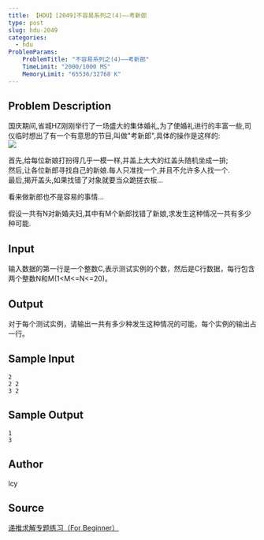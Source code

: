 ```yaml
---
title: 【HDU】[2049]不容易系列之(4)——考新郎
type: post
slug: hdu-2049
categories:
  - hdu
ProblemParams:
    ProblemTitle: "不容易系列之(4)——考新郎"
    TimeLimit: "2000/1000 MS"
    MemoryLimit: "65536/32768 K"
---
```


## Problem Description

国庆期间,省城HZ刚刚举行了一场盛大的集体婚礼,为了使婚礼进行的丰富一些,司仪临时想出了有一个有意思的节目,叫做"考新郎",具体的操作是这样的:  
![](https://r2-oj.boiltask.com/2049/33e86028b0d46c74f918d49798470480)  
  
首先,给每位新娘打扮得几乎一模一样,并盖上大大的红盖头随机坐成一排;  
然后,让各位新郎寻找自己的新娘.每人只准找一个,并且不允许多人找一个.  
最后,揭开盖头,如果找错了对象就要当众跪搓衣板...  
  
看来做新郎也不是容易的事情...  
  
假设一共有N对新婚夫妇,其中有M个新郎找错了新娘,求发生这种情况一共有多少种可能.

## Input

输入数据的第一行是一个整数C,表示测试实例的个数，然后是C行数据，每行包含两个整数N和M(1<M<=N<=20)。

## Output

对于每个测试实例，请输出一共有多少种发生这种情况的可能，每个实例的输出占一行。

## Sample Input

```
2
2 2
3 2

```

## Sample Output

```
1
3

```

## Author

lcy

## Source

[递推求解专题练习（For Beginner）](https://acm.hdu.edu.cn//search.php?field=problem&key=%B5%DD%CD%C6%C7%F3%BD%E2%D7%A8%CC%E2%C1%B7%CF%B0%A3%A8For+Beginner%A3%A9&source=1&searchmode=source)
